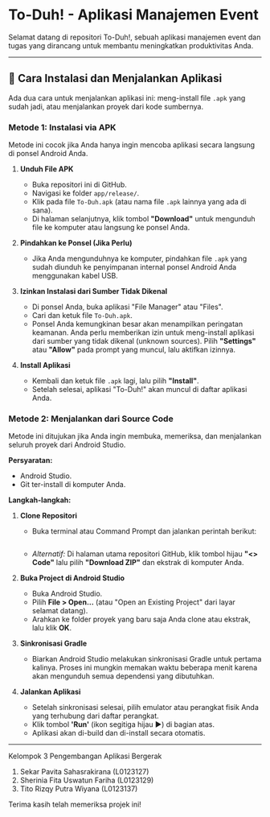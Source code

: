 # To-Duh! - Aplikasi Manajemen Event

Selamat datang di repositori To-Duh!, sebuah aplikasi manajemen event dan tugas yang dirancang untuk membantu meningkatkan produktivitas Anda.

---

## 🚀 Cara Instalasi dan Menjalankan Aplikasi

Ada dua cara untuk menjalankan aplikasi ini: meng-install file `.apk` yang sudah jadi, atau menjalankan proyek dari kode sumbernya.

### Metode 1: Instalasi via APK

Metode ini cocok jika Anda hanya ingin mencoba aplikasi secara langsung di ponsel Android Anda.

1.  **Unduh File APK**
    * Buka repositori ini di GitHub.
    * Navigasi ke folder `app/release/`.
    * Klik pada file `To-Duh.apk` (atau nama file `.apk` lainnya yang ada di sana).
    * Di halaman selanjutnya, klik tombol **"Download"** untuk mengunduh file ke komputer atau langsung ke ponsel Anda.

2.  **Pindahkan ke Ponsel (Jika Perlu)**
    * Jika Anda mengunduhnya ke komputer, pindahkan file `.apk` yang sudah diunduh ke penyimpanan internal ponsel Android Anda menggunakan kabel USB.

3.  **Izinkan Instalasi dari Sumber Tidak Dikenal**
    * Di ponsel Anda, buka aplikasi "File Manager" atau "Files".
    * Cari dan ketuk file `To-Duh.apk`.
    * Ponsel Anda kemungkinan besar akan menampilkan peringatan keamanan. Anda perlu memberikan izin untuk meng-install aplikasi dari sumber yang tidak dikenal (unknown sources). Pilih **"Settings"** atau **"Allow"** pada prompt yang muncul, lalu aktifkan izinnya.

4.  **Install Aplikasi**
    * Kembali dan ketuk file `.apk` lagi, lalu pilih **"Install"**.
    * Setelah selesai, aplikasi "To-Duh!" akan muncul di daftar aplikasi Anda.

### Metode 2: Menjalankan dari Source Code

Metode ini ditujukan jika Anda ingin membuka, memeriksa, dan menjalankan seluruh proyek dari Android Studio.

**Persyaratan:**
* Android Studio.
* Git ter-install di komputer Anda.

**Langkah-langkah:**

1.  **Clone Repositori**
    * Buka terminal atau Command Prompt dan jalankan perintah berikut:
        ```git clone https://github.com/titorpw/Tes-Projek-PAB.git
        ```
    * *Alternatif:* Di halaman utama repositori GitHub, klik tombol hijau **"<> Code"** lalu pilih **"Download ZIP"** dan ekstrak di komputer Anda.

2.  **Buka Project di Android Studio**
    * Buka Android Studio.
    * Pilih **File > Open...** (atau "Open an Existing Project" dari layar selamat datang).
    * Arahkan ke folder proyek yang baru saja Anda clone atau ekstrak, lalu klik **OK**.

3.  **Sinkronisasi Gradle**
    * Biarkan Android Studio melakukan sinkronisasi Gradle untuk pertama kalinya. Proses ini mungkin memakan waktu beberapa menit karena akan mengunduh semua dependensi yang dibutuhkan.

4.  **Jalankan Aplikasi**
    * Setelah sinkronisasi selesai, pilih emulator atau perangkat fisik Anda yang terhubung dari daftar perangkat.
    * Klik tombol **'Run'** (ikon segitiga hijau ▶️) di bagian atas.
    * Aplikasi akan di-build dan di-install secara otomatis.
---

Kelompok 3 Pengembangan Aplikasi Bergerak
1. Sekar Pavita Sahasrakirana (L0123127)
2. Sherinia Fita Uswatun Fariha (L0123129)
3. Tito Rizqy Putra Wiyana (L0123137)

Terima kasih telah memeriksa projek ini!

